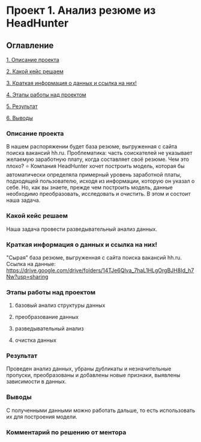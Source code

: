 # Проект 1. Анализ резюме из HeadHunter

## Оглавление
[1. Описание проекта](https://github.com/anastasiya-saukova/sf_data_science/tree/main/project_1/README.md#Описание-проекта)

[2. Какой кейс решаем](https://github.com/anastasiya-saukova/sf_data_science/tree/main/project_1/README.md#Какой-кейс-решаем)

[3. Краткая информация о данных и ссылка на них!](https://github.com/anastasiya-saukova/sf_data_science/tree/main/project_1/README.md#Краткая-информация-о-данных)

[4. Этапы работы над проектом](https://github.com/anastasiya-saukova/sf_data_science/tree/main/project_1/README.md#Этапы-работы-над-проектом)

[5. Результат](https://github.com/anastasiya-saukova/sf_data_science/tree/main/project_1/README.md#Результат)

[6. Выводы](https://github.com/anastasiya-saukova/sf_data_science/tree/main/project_1/README.md#Выводы)

### Описание проекта

В нашем распоряжении будет база резюме, выгруженная с сайта поиска вакансий hh.ru.
Проблематика: часть соискателей не указывает желаемую заработную плату, когда составляет своё резюме.
Чем это плохо?
⭐ Компания HeadHunter хочет построить модель, которая бы автоматически определяла примерный уровень заработной платы, подходящей пользователю, исходя из информации, которую он указал о себе. Но, как вы знаете, прежде чем построить модель, данные необходимо преобразовать, исследовать и очистить. В этом и состоит наша задача.

### Какой кейс решаем

Наша задача провести разведывательный анализ данных.

### Краткая информация о данных и ссылка на них!

 "Сырая" база резюме, выгруженная с сайта поиска вакансий hh.ru.
 Ссылка на данные:
 https://drive.google.com/drive/folders/14TJe6Qlva_7haL1HLgOrgBJH8Id_h7Nw?usp=sharing

### Этапы работы над проектом

1. базовый анализ структуры данных

2. преобразование данных

3. разведывательный анализ

4. очистка данных


### Результат

Проведен анализ данных, убраны дубликаты и незначительные пропуски, преобразованы и добавлены новые признаки, выявлены зависимости в данных.


### Выводы

С полученными данными можно работать дальше, то есть использовать их для построения модели.

### Комментарий по решению от ментора
